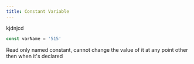 ```yaml
---
title: Constant Variable
---
```


kjdnjcd

<!--break-->

```javascript
const varName = '515' 
```
Read only named constant, cannot change the value of it at any point other then when it's declared
